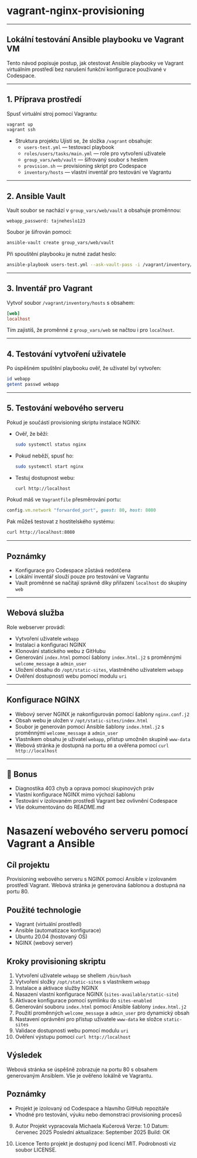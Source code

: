 # vagrant-nginx-provisioning

---
## Lokální testování Ansible playbooku ve Vagrant VM
Tento návod popisuje postup, jak otestovat Ansible playbooky ve Vagrant virtuálním prostředí bez narušení funkční konfigurace používané v Codespace.

---
## 1. Příprava prostředí
Spusť virtuální stroj pomocí Vagrantu:
  ```bash
  vagrant up
  vagrant ssh
  ```

- Struktura projektu
Ujisti se, že složka `/vagrant` obsahuje:
  - `users-test.yml` — testovací playbook
  - `roles/users/tasks/main.yml` — role pro vytvoření uživatele
  - `group_vars/web/vault` — šifrovaný soubor s heslem
  - `provision.sh` — provisioning skript pro Codespace
  - `inventory/hosts` — vlastní inventář pro testování ve Vagrantu

---
## 2. Ansible Vault
Vault soubor se nachází v `group_vars/web/vault` a obsahuje proměnnou:
  ```yaml:
  webapp_password: tajneheslo123
  ```
Soubor je šifrován pomocí:
  ```bash
  ansible-vault create group_vars/web/vault
  ```
Při spouštění playbooku je nutné zadat heslo:
  ```bash
  ansible-playbook users-test.yml --ask-vault-pass -i /vagrant/inventory/hosts
  ```

---
## 3. Inventář pro Vagrant
Vytvoř soubor `/vagrant/inventory/hosts` s obsahem:
  ```ini
  [web]
  localhost
  ```
Tím zajistíš, že proměnné z `group_vars/web` se načtou i pro `localhost`.

---
## 4. Testování vytvoření uživatele
Po úspěšném spuštění playbooku ověř, že uživatel byl vytvořen:
  ```bash
  id webapp
  getent passwd webapp
  ```

---
## 5. Testování webového serveru
Pokud je součástí provisioning skriptu instalace NGINX:
- Ověř, že běží:
  ```bash
  sudo systemctl status nginx
  ```
- Pokud neběží, spusť ho:
  ```bash
  sudo systemctl start nginx
  ```
- Testuj dostupnost webu:
  ```bash
  curl http://localhost
  ```
Pokud máš ve `Vagrantfile` přesměrování portu:
  ```ruby
  config.vm.network "forwarded_port", guest: 80, host: 8080
  ```
Pak můžeš testovat z hostitelského systému:
  ```bash
  curl http://localhost:8080
  ```

---
## Poznámky
- Konfigurace pro Codespace zůstává nedotčena
- Lokální inventář slouží pouze pro testování ve Vagrantu
- Vault proměnné se načítají správně díky přiřazení `localhost` do skupiny `web`

---
## Webová služba
Role webserver provádí:
- Vytvoření uživatele `webapp`
- Instalaci a konfiguraci NGINX
- Klonování statického webu z GitHubu
- Generování `index.html` pomocí šablony `index.html.j2` s proměnnými `welcome_message` a `admin_user`
- Uložení obsahu do `/opt/static-sites`, vlastněného uživatelem `webapp`
- Ověření dostupnosti webu pomocí modulu `uri`

---
## Konfigurace NGINX
- Webový server NGINX je nakonfigurován pomocí šablony `nginx.conf.j2`
- Obsah webu je uložen v `/opt/static-sites/index.html`
- Soubor je generován pomocí Ansible šablony `index.html.j2` s proměnnými `welcome_message` a `admin_user`
- Vlastníkem obsahu je uživatel `webapp`, přístup umožněn skupině `www-data`
- Webová stránka je dostupná na portu `80` a ověřena pomocí `curl http://localhost`




---
## 🧠 Bonus
- Diagnostika 403 chyb a oprava pomocí skupinových práv
- Vlastní konfigurace NGINX mimo výchozí šablonu
- Testování v izolovaném prostředí Vagrant bez ovlivnění Codespace
- Vše dokumentováno do README.md


# Nasazení webového serveru pomocí Vagrant a Ansible

## Cíl projektu
Provisioning webového serveru s NGINX pomocí Ansible v izolovaném prostředí Vagrant. Webová stránka je generována šablonou a dostupná na portu 80.

## Použité technologie
- Vagrant (virtuální prostředí)
- Ansible (automatizace konfigurace)
- Ubuntu 20.04 (hostovaný OS)
- NGINX (webový server)

## Kroky provisioning skriptu
1. Vytvoření uživatele `webapp` se shellem `/bin/bash`
2. Vytvoření složky `/opt/static-sites` s vlastníkem `webapp`
3. Instalace a aktivace služby NGINX
4. Nasazení vlastní konfigurace NGINX (`sites-available/static-site`)
5. Aktivace konfigurace pomocí symlinku do `sites-enabled`
6. Generování souboru `index.html` pomocí Ansible šablony `index.html.j2`
7. Použití proměnných `welcome_message` a `admin_user` pro dynamický obsah
8. Nastavení oprávnění pro přístup uživatele `www-data` ke složce `static-sites`
9. Validace dostupnosti webu pomocí modulu `uri`
10. Ověření výstupu pomocí `curl http://localhost`

## Výsledek
Webová stránka se úspěšně zobrazuje na portu 80 s obsahem generovaným Ansiblem. Vše je ověřeno lokálně ve Vagrantu.

## Poznámky
- Projekt je izolovaný od Codespace a hlavního GitHub repozitáře
- Vhodné pro testování, výuku nebo demonstraci provisioning procesů

9. Autor
Projekt vypracovala Michaela Kučerová
Verze: 1.0
Datum: červenec 2025
Poslední aktualizace: September 2025
Build: OK

20. Licence
Tento projekt je dostupný pod licencí MIT. Podrobnosti viz soubor LICENSE.
